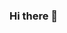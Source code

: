 ### Hi there 👋

<!--
**lowerzedo/lowerzedo** is a ✨ _special_ ✨ repository because its `README.md` (this file) appears on your GitHub profile.

![Top Langs](https://github-readme-stats.vercel.app/api/top-langs/?username=anuraghazra&layout=compact)
